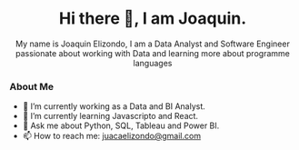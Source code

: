 
<div>
    <h1 align="center">Hi there 👋, I am Joaquin.</h1>
    <p align="center">My name is Joaquin Elizondo, I am a Data Analyst and Software Engineer passionate about working with Data and learning more about programme languages</p>




### About Me


- 🔭 I’m currently working as a Data and BI Analyst.
- 🌱 I’m currently learning Javascripto and React.
- 💬 Ask me about Python, SQL, Tableau and Power BI.
- 📫 How to reach me: juacaelizondo@gmail.com


